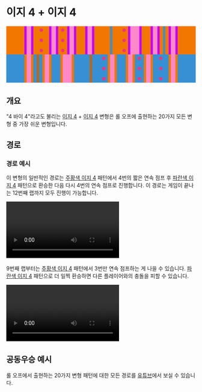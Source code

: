 # 이지 4 + 이지 4

![Easy 4 + Easy 4](../images/variations/easy-4-easy-4.jpg)

## 개요

"4 바이 4"라고도 불리는 [이지 4](../rolls/easy-4.md#주황색-패턴) + [이지 4](../rolls/easy-4.md#파란색-패턴) 변형은 롤 오프에 출현하는 20가지 모든 변형 중 가장 쉬운 변형입니다.

## 경로

### 경로 예시

이 변형의 일반적인 경로는 [주황색 이지 4](../rolls/easy-4.md#주황색-패턴) 패턴에서 4번의 짧은 연속 점프 후 [파란색 이지 4](../rolls/easy-4.md#파란색-패턴) 패턴으로 환승한 다음 다시 4번의 연속 점프로 진행합니다. 이 경로는 게임이 끝나는 12번째 랩까지 모두 진행이 가능합니다.

<video controls>
  <source src="../../images/variations/easy-4-easy-4-standard-path.mp4" type="video/mp4">
</video>

9번째 랩부터는 [주황색 이지 4](../rolls/easy-4.md#주황색-패턴) 패턴에서 3번만 연속 점프하는 게 나을 수 있습니다. [파란색 이지 4](../rolls/easy-4.md#파란색-패턴) 패턴으로 더 일찍 환승하면 다른 플레이어와의 충돌을 피할 수 있습니다.

<video controls>
  <source src="../../images/variations/easy-4-easy-4-alternate-path.mp4" type="video/mp4">
</video>

## 공동우승 예시

롤 오프에서 출현하는 20가지 변형 패턴에 대한 모든 경로를 [유튜브](https://www.youtube.com/playlist?list=PLG_QNSp9ZgJLWYSNl4vY26VJCZeOQHO1F)에서 보실 수 있습니다.
